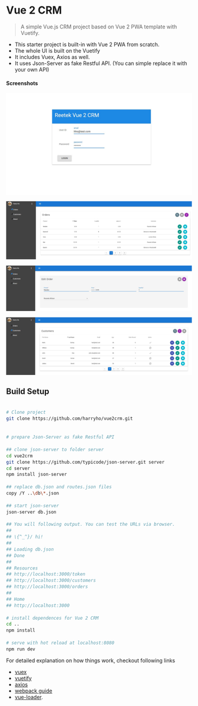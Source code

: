# Vue 2 CRM

> A simple Vue.js CRM project based on Vue 2 PWA template with Vuetify. 

* This starter project is built-in with Vue 2 PWA from scratch.
* The whole UI is built on the Vuetify
* It includes Vuex, Axios as well.
* It uses Json-Server as fake Restful API. (You can simple replace it with your own API)

#### Screenshots

![Screenshot1](screenshots/screenshot-1.JPG)

![Screenshot2](screenshots/screenshot-2.JPG)

![Screenshot3](screenshots/screenshot-3.JPG)

![Screenshot4](screenshots/screenshot-5.JPG)

## Build Setup

``` bash

# Clone project
git clone https://github.com/harryho/vue2crm.git


# prepare Json-Server as fake Restful API

## clone json-server to folder server
cd vue2crm
git clone https://github.com/typicode/json-server.git server
cd server
npm install json-server

## replace db.json and routes.json files
copy /Y ..\db\*.json

## start json-server
json-server db.json

## You will following output. You can test the URLs via browser.
##
## \{^_^}/ hi!                        
##                                    
## Loading db.json                    
## Done                               
##                                    
## Resources                          
## http://localhost:3000/token        
## http://localhost:3000/customers    
## http://localhost:3000/orders       
##                                    
## Home                               
## http://localhost:3000              

# install dependences for Vue 2 CRM
cd ..
npm install

# serve with hot reload at localhost:8080
npm run dev

```

For detailed explanation on how things work, checkout following links

* [vuex](https://vuex.vuejs.org/en/)
* [vuetify](https://vuetifyjs.com/)
* [axios](https://github.com/mzabriskie/axios/)
* [webpack guide](http://vuejs-templates.github.io/webpack/) 
* [vue-loader](http://vuejs.github.io/vue-loader).
